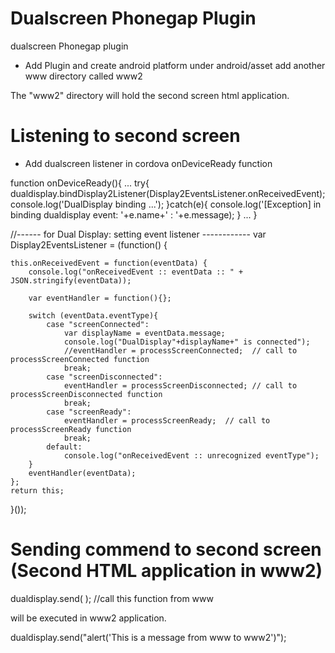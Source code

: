 Dualscreen Phonegap Plugin
==========================

dualscreen Phonegap plugin

- Add Plugin and create android platform 
under android/asset add another www directory called www2 

The "www2" directory will hold the second screen html application.

Listening to second screen
==========================

- Add dualscreen listener in cordova onDeviceReady function 

function onDeviceReady(){
 ...
 	try{
		dualdisplay.bindDisplay2Listener(Display2EventsListener.onReceivedEvent);
		console.log('DualDisplay binding ...');
	}catch(e){
		console.log('[Exception] in binding dualdisplay event: '+e.name+' : '+e.message);
	}
...	
 }
 
//------ for Dual Display: setting event listener  ------------
var Display2EventsListener = (function() {

	this.onReceivedEvent = function(eventData) {
		console.log("onReceivedEvent :: eventData :: " + JSON.stringify(eventData));

		var eventHandler = function(){};

		switch (eventData.eventType){
			case "screenConnected":
				var displayName = eventData.message; 
				console.log("DualDisplay"+displayName+" is connected");
				//eventHandler = processScreenConnected;  // call to processScreenConnected function
				break;
			case "screenDisconnected":
				eventHandler = processScreenDisconnected; // call to processScreenDisconnected function
				break;
			case "screenReady":
				eventHandler = processScreenReady; 	// call to processScreenReady function
				break;	
			default: 
				console.log("onReceivedEvent :: unrecognized eventType");
		}
		eventHandler(eventData);
	};	
	return this;
}());

Sending commend to second screen (Second HTML application in www2)
==================================================================
 dualdisplay.send(<JAVASCRIPTcommend> );    //call this function from www

<JAVASCRIPTcommend> will be executed in www2 application.

  
 dualdisplay.send("alert('This is a message from www to www2')"); 

 
 